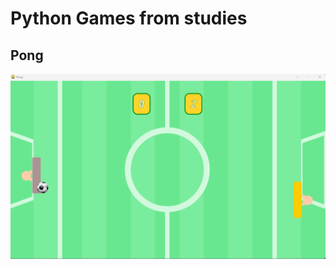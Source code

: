 # Python Games from studies


## Pong

![](https://github.com/alexandre-ferreira-1986/Python_learning/blob/main/Pygame/Pong/assets/final_program.png)
